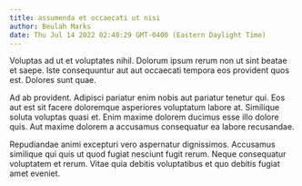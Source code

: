 ```yaml
---
title: assumenda et occaecati ut nisi
author: Beulah Marks
date: Thu Jul 14 2022 02:48:29 GMT-0400 (Eastern Daylight Time)
---
```

Voluptas ad ut et voluptates nihil. Dolorum ipsum rerum non ut sint beatae et saepe. Iste consequuntur aut aut occaecati tempora eos provident quos est. Dolores sunt quae.

 Ad ab provident. Adipisci pariatur enim nobis aut pariatur tenetur qui. Eos aut est sit facere doloremque asperiores voluptatum labore at. Similique soluta voluptas quasi et. Enim maxime dolorem ducimus esse illo dolore quis. Aut maxime dolorem a accusamus consequatur ea labore recusandae.

 Repudiandae animi excepturi vero aspernatur dignissimos. Accusamus similique qui quis ut quod fugiat nesciunt fugit rerum. Neque consequatur voluptatem et rerum. Vitae quia debitis voluptatibus et quo debitis fugiat amet eveniet.